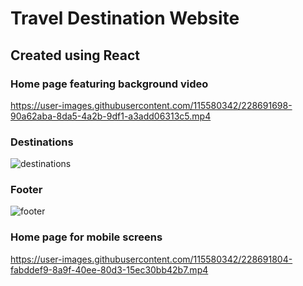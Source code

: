 # Travel Destination Website 
## Created using React

### Home page featuring background video
https://user-images.githubusercontent.com/115580342/228691698-90a62aba-8da5-4a2b-9df1-a3add06313c5.mp4



### Destinations
![destinations](https://user-images.githubusercontent.com/115580342/228691891-6170a117-a90c-47d3-8ab4-82dcfccde02d.png)


### Footer
![footer](https://user-images.githubusercontent.com/115580342/228634928-d0c06d92-1ee2-479d-a7fd-56edcd80fa13.png)

### Home page for mobile screens
https://user-images.githubusercontent.com/115580342/228691804-fabddef9-8a9f-40ee-80d3-15ec30bb42b7.mp4

